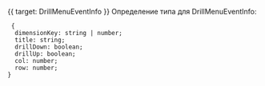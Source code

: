 {{ target: DrillMenuEventInfo }}
Определение типа для DrillMenuEventInfo:
```
 {
  dimensionKey: string | number;
  title: string;
  drillDown: boolean;
  drillUp: boolean;
  col: number;
  row: number;
}
```